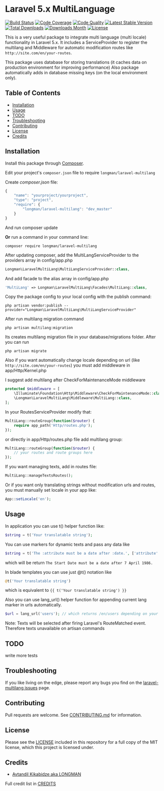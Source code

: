 # Laravel 5.x MultiLanguage

[![Build Status](https://img.shields.io/travis/akalongman/laravel-multilang/master.svg?style=flat-square)](https://travis-ci.org/akalongman/laravel-multilang)
[![Code Coverage](https://img.shields.io/scrutinizer/coverage/g/akalongman/laravel-multilang.svg?style=flat-square)](https://scrutinizer-ci.com/g/akalongman/laravel-multilang/?branch=master)
[![Code Quality](https://img.shields.io/scrutinizer/g/akalongman/laravel-multilang.svg?style=flat-square)](https://scrutinizer-ci.com/g/akalongman/laravel-multilang/?branch=master)
[![Latest Stable Version](https://img.shields.io/github/release/akalongman/laravel-multilang.svg?style=flat-square)](https://github.com/akalongman/laravel-multilang/releases)
[![Total Downloads](https://img.shields.io/packagist/dt/Longman/laravel-multilang.svg)](https://packagist.org/packages/longman/laravel-multilang)
[![Downloads Month](https://img.shields.io/packagist/dm/Longman/laravel-multilang.svg)](https://packagist.org/packages/longman/laravel-multilang)
[![License](https://img.shields.io/badge/license-MIT-brightgreen.svg?style=flat-square)](LICENSE.md)

This is a very useful package to integrate multi language (multi locale) functionality in Laravel 5.x.
It includes a ServiceProvider to register the multilang and Middleware for automatic modification routes like `http://site.com/en/your-routes`.

This package uses database for storing translations (it caches data on production environment for improving performance)
Also package automatically adds in database missing keys (on the local environment only).

## Table of Contents
- [Installation](#installation)
- [Usage](#usage)
- [TODO](#todo)
- [Troubleshooting](#troubleshooting)
- [Contributing](#contributing)
- [License](#license)
- [Credits](#credits)


## Installation

Install this package through [Composer](https://getcomposer.org/).

Edit your project's `composer.json` file to require `longman/laravel-multilang`

Create *composer.json* file:
```js
{
    "name": "yourproject/yourproject",
    "type": "project",
    "require": {
        "longman/laravel-multilang": "dev_master"
    }
}
```
And run composer update

**Or** run a command in your command line:

```
composer require longman/laravel-multilang
```

After updating composer, add the MultiLangServiceProvider to the providers array in config/app.php

```php
Longman\LaravelMultiLang\MultiLangServiceProvider::class,
```

And add facade to the alias array in config/app.php
```php
'MultiLang' => Longman\LaravelMultiLang\Facades\MultiLang::class,
```

Copy the package config to your local config with the publish command:
```
php artisan vendor:publish --provider="Longman\LaravelMultiLang\MultiLangServiceProvider"
```

After run multilang migration command
```
php artisan multilang:migration
```

Its creates multilang migration file in your database/migrations folder. After you can run
```
php artisan migrate
```

Also if you want automatically change locale depending on url (like `http://site.com/en/your-routes`)
you must add middleware in app/Http/Kernel.php

I suggest add multilang after CheckForMaintenanceMode middleware
```php
protected $middleware = [
    \Illuminate\Foundation\Http\Middleware\CheckForMaintenanceMode::class,
    \Longman\LaravelMultiLang\Middleware\MultiLang::class,
];
```

In your RoutesServiceProvider modify that:
```php
MultiLang::routeGroup(function($router) {
    require app_path('Http/routes.php');
});
```

or directly in app/Http/routes.php file add multilang group:
```php
MultiLang::routeGroup(function($router) {
    // your routes and route groups here
});
```

If you want managing texts, add in routes file:
```php
MultiLang::manageTextsRoutes();
```

Or if you want only translating strings without modification urls and routes, you must manually set locale in your app like:
```php
App::setLocale('en');
```


## Usage

In application you can use t() helper function like:

```php
$string = t('Your translatable string');
```

You can use markers for dynamic texts and pass any data like
```php
$string = t('The :attribute must be a date after :date.', ['attribute' => 'Start Date', 'date' => '7 April 1986']);
```
which will be return `The Start Date must be a date after 7 April 1986.`

In blade templates you can use just @t() notation like
```php
@t('Your translatable string')
```
which is equivalent to ```{{ t('Your translatable string') }}```

Also you can use lang_url() helper function for appending current lang marker in urls automatically.

```php
$url = lang_url('users'); // which returns /en/users depending on your language (locale)
```

Note: Texts will be selected after firing Laravel's RouteMatched event. Therefore texts unavailable on artisan commands

## TODO

write more tests

## Troubleshooting

If you like living on the edge, please report any bugs you find on the
[laravel-multilang issues](https://github.com/akalongman/laravel-multilang/issues) page.

## Contributing

Pull requests are welcome.
See [CONTRIBUTING.md](CONTRIBUTING.md) for information.

## License

Please see the [LICENSE](LICENSE.md) included in this repository for a full copy of the MIT license,
which this project is licensed under.

## Credits

- [Avtandil Kikabidze aka LONGMAN](https://github.com/akalongman)

Full credit list in [CREDITS](CREDITS)
